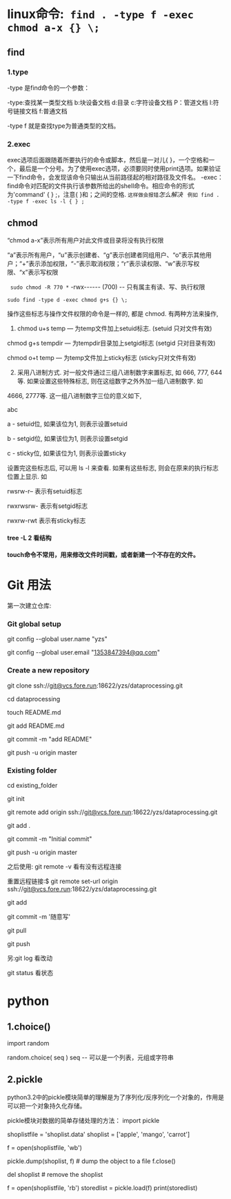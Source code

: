 linux命令:` find . -type f -exec chmod a-x {} \;`
==================================================
find
-----
### 1.type

-type 是find命令的一个参数：

-type:查找某一类型文档
b:块设备文档
d:目录
c:字符设备文档
P：管道文档
l:符号链接文档
f:普通文档

-type f 就是查找type为普通类型的文档。 

### 2.exec
exec选项后面跟随着所要执行的命令或脚本，然后是一对儿{ }，一个空格和一个，最后是一个分号。为了使用exec选项，必须要同时使用print选项。如果验证一下find命令，会发现该命令只输出从当前路径起的相对路径及文件名。
-exec： find命令对匹配的文件执行该参数所给出的shell命令。相应命令的形式为'command' { } ;，注意{ }和；之间的空格. ` 这样做会报错 `*怎么解决*
` 例如 find . -type f -exec ls -l { } ;`


chmod
----------
“chmod a-x”表示所有用户对此文件或目录将没有执行权限

“a”表示所有用户，“u”表示创建者、“g”表示创建者同组用户、“o”表示其他用户；“+”表示添加权限，“-”表示取消权限；“r”表示读权限、“w”表示写权限、“x”表示写权限

` sudo chmod -R 770 *` -rwx------ (700) -- 只有属主有读、写、执行权限
 
` sudo find -type d -exec chmod g+s {} \; `

 操作这些标志与操作文件权限的命令是一样的, 都是 chmod. 有两种方法来操作,

1) chmod u+s temp — 为temp文件加上setuid标志. (setuid 只对文件有效)

chmod g+s tempdir — 为tempdir目录加上setgid标志 (setgid 只对目录有效)

chmod o+t temp — 为temp文件加上sticky标志 (sticky只对文件有效)

2) 采用八进制方式. 对一般文件通过三组八进制数字来置标志, 如 666, 777, 644等. 如果设置这些特殊标志, 则在这组数字之外外加一组八进制数字. 如

4666, 2777等. 这一组八进制数字三位的意义如下,

abc

a - setuid位, 如果该位为1, 则表示设置setuid

b - setgid位, 如果该位为1, 则表示设置setgid

c - sticky位, 如果该位为1, 则表示设置sticky

设置完这些标志后, 可以用 ls -l 来查看. 如果有这些标志, 则会在原来的执行标志位置上显示. 如

rwsrw-r– 表示有setuid标志

rwxrwsrw- 表示有setgid标志

rwxrw-rwt 表示有sticky标志

#### tree -L 2 看结构

#### touch命令不常用，用来修改文件时间戳，或者新建一个不存在的文件。

# Git 用法
第一次建立仓库:
### Git global setup

git config --global user.name "yzs"

git config --global user.email "1353847394@qq.com"

### Create a new repository
git clone ssh://git@vcs.fore.run:18622/yzs/dataprocessing.git

cd dataprocessing

touch README.md

git add README.md

git commit -m "add README"

git push -u origin master

### Existing folder
cd existing_folder

git init

git remote add origin ssh://git@vcs.fore.run:18622/yzs/dataprocessing.git

git add .

git commit -m "Initial commit"

git push -u origin master

之后使用:
git remote -v 看有没有远程连接

重置远程链接:$ git remote set-url origin ssh://git@vcs.fore.run:18622/yzs/dataprocessing.git

git add 

git commit -m '随意写'

git pull

git push

另:git log 看改动

   git status 看状态
   
 
# python
## 1.choice()
import random

random.choice( seq  )
seq -- 可以是一个列表，元组或字符串
## 2.pickle
python3.2中的pickle模块简单的理解是为了序列化/反序列化一个对象的，作用是可以把一个对象持久化存储。

pickle模块对数据的简单存储处理的方法：
import pickle
 
shoplistfile = 'shoplist.data'
shoplist = ['apple', 'mango', 'carrot']
 

f = open(shoplistfile, 'wb')
 
pickle.dump(shoplist, f) # dump the object to a file
f.close()
 
del shoplist # remove the shoplist
 
f = open(shoplistfile, 'rb')
storedlist = pickle.load(f)
print(storedlist)